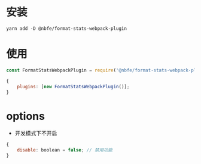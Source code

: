 # 安装

```
yarn add -D @nbfe/format-stats-webpack-plugin
```

# 使用

```javascript
const FormatStatsWebpackPlugin = require('@nbfe/format-stats-webpack-plugin');

{
    plugins: [new FormatStatsWebpackPlugin()];
}
```

# options

-   开发模式下不开启

```javascript
{
    disable: boolean = false; // 禁用功能
}
```
